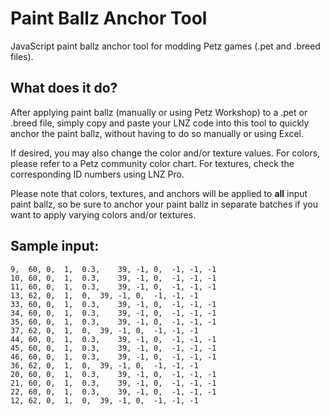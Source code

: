 # Paint Ballz Anchor Tool
JavaScript paint ballz anchor tool for modding Petz games (.pet and .breed files).

## What does it do?
After applying paint ballz (manually or using Petz Workshop) to a .pet or .breed file, simply copy and paste your LNZ code into this tool to quickly anchor the paint ballz, without having to do so manually or using Excel.

If desired, you may also change the color and/or texture values. For colors, please refer to a Petz community color chart. For textures, check the corresponding ID numbers using LNZ Pro. 

Please note that colors, textures, and anchors will be applied to **all** input paint ballz, so be sure to anchor your paint ballz in separate batches if you want to apply varying colors and/or textures.

## Sample input:

```
9,	60,	0,	1,	0.3,	39,	-1,	0,	-1,	-1,	-1
10,	60,	0,	1,	0.3,	39,	-1,	0,	-1,	-1,	-1
11,	60,	0,	1,	0.3,	39,	-1,	0,	-1,	-1,	-1
13,	62,	0,	1,	0,	39,	-1,	0,	-1,	-1,	-1
33,	60,	0,	1,	0.3,	39,	-1,	0,	-1,	-1,	-1
34,	60,	0,	1,	0.3,	39,	-1,	0,	-1,	-1,	-1
35,	60,	0,	1,	0.3,	39,	-1,	0,	-1,	-1,	-1
37,	62,	0,	1,	0,	39,	-1,	0,	-1,	-1,	-1
44,	60,	0,	1,	0.3,	39,	-1,	0,	-1,	-1,	-1
45,	60,	0,	1,	0.3,	39,	-1,	0,	-1,	-1,	-1
46,	60,	0,	1,	0.3,	39,	-1,	0,	-1,	-1,	-1
36,	62,	0,	1,	0,	39,	-1,	0,	-1,	-1,	-1
20,	60,	0,	1,	0.3,	39,	-1,	0,	-1,	-1,	-1
21,	60,	0,	1,	0.3,	39,	-1,	0,	-1,	-1,	-1
22,	60,	0,	1,	0.3,	39,	-1,	0,	-1,	-1,	-1
12,	62,	0,	1,	0,	39,	-1,	0,	-1,	-1,	-1
```

